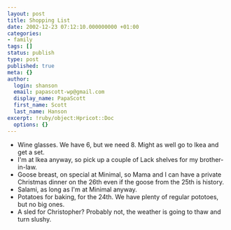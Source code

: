 ```yaml
---
layout: post
title: Shopping List
date: 2002-12-23 07:12:10.000000000 +01:00
categories:
- family
tags: []
status: publish
type: post
published: true
meta: {}
author:
  login: shanson
  email: papascott-wp@gmail.com
  display_name: PapaScott
  first_name: Scott
  last_name: Hanson
excerpt: !ruby/object:Hpricot::Doc
  options: {}
---
```

<ul>
<li>Wine glasses. We have 6, but we need 8. Might as well go to Ikea and get a set.</li>
<li>I'm at Ikea anyway, so pick up a couple of Lack shelves for my brother-in-law.</li>
<li>Goose breast, on special at Minimal, so Mama and I can have a private Christmas dinner on the 26th even if the goose from the 25th is history.</li>
<li>Salami, as long as I'm at Minimal anyway.</li>
<li>Potatoes for baking, for the 24th. We have plenty of regular pototoes, but no big ones.</li>
<li>A sled for Christopher? Probably not, the weather is going to thaw and turn slushy.</li>
</ul>
